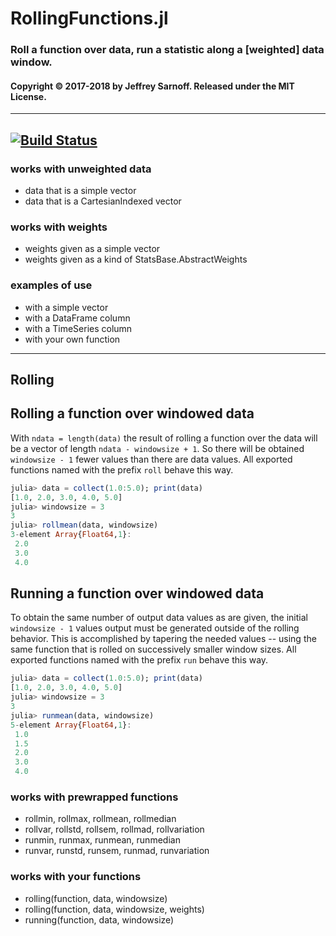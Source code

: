 # RollingFunctions.jl

### Roll a function over data, run a statistic along a [weighted] data window.

#### Copyright © 2017-2018 by Jeffrey Sarnoff.  Released under the MIT License.

-----

[![Build Status](https://travis-ci.org/JeffreySarnoff/RollingFunctions.jl.svg?branch=master)](https://travis-ci.org/JeffreySarnoff/RollingFunctions.jl)
-----

### works with unweighted data
- data that is a simple vector
- data that is a CartesianIndexed vector

### works with weights
- weights given as a simple vector
- weights given as a kind of StatsBase.AbstractWeights

### examples of use
- with a simple vector
- with a DataFrame column
- with a TimeSeries column
- with your own function

---------

## Rolling

## Rolling a function over windowed data

With `ndata = length(data)` the result of rolling a function over the data will be a vector of length `ndata - windowsize + 1`.  So there will be obtained `windowsize - 1` fewer values than there are data values. All exported functions named with the prefix `roll` behave this way.

```julia
julia> data = collect(1.0:5.0); print(data)
[1.0, 2.0, 3.0, 4.0, 5.0]
julia> windowsize = 3
3
julia> rollmean(data, windowsize)
3-element Array{Float64,1}:
 2.0
 3.0
 4.0
```

## Running a function over windowed data

To obtain the same number of output data values as are given, the initial `windowsize - 1` values output must be generated outside of the rolling behavior.  This is accomplished by tapering the needed values -- using the same function that is rolled on successively smaller window sizes.  All exported functions named with the prefix `run` behave this way.

```julia
julia> data = collect(1.0:5.0); print(data)
[1.0, 2.0, 3.0, 4.0, 5.0]
julia> windowsize = 3
3
julia> runmean(data, windowsize)
5-element Array{Float64,1}:
 1.0
 1.5
 2.0
 3.0
 4.0
```

### works with prewrapped functions
- rollmin, rollmax, rollmean, rollmedian
- rollvar, rollstd, rollsem, rollmad, rollvariation
- runmin, runmax, runmean, runmedian
- runvar, runstd, runsem, runmad, runvariation

### works with your functions
- rolling(function, data, windowsize)
- rolling(function, data, windowsize, weights)
- running(function, data, windowsize)


